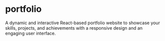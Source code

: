 # portfolio
A dynamic and interactive React-based portfolio website to showcase your skills, projects, and achievements with a responsive design and an engaging user interface.
